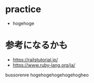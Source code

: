 # practice
 - hogehoge

# 参考になるかも
 - https://railstutorial.jp/
 - https://www.ruby-lang.org/ja/

bussorenre hogehogehogehogehogheo